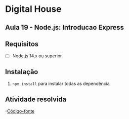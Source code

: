 # Digital House

## Aula 19 - Node.js: Introducao Express

## Requisitos

-[ ] Node.js 14.x ou superior

## Instalação

1. `npm install` para instalar todas as dependência

## Atividade resolvida

-[Código-fonte](./codigo-fonte)

